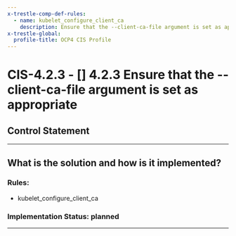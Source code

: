 ```yaml
---
x-trestle-comp-def-rules:
  - name: kubelet_configure_client_ca
    description: Ensure that the --client-ca-file argument is set as appropriate
x-trestle-global:
  profile-title: OCP4 CIS Profile
---
```


# CIS-4.2.3 - \[\] 4.2.3 Ensure that the --client-ca-file argument is set as appropriate

## Control Statement

______________________________________________________________________

## What is the solution and how is it implemented?

<!-- For implementation status enter one of: implemented, partial, planned, alternative, not-applicable -->

<!-- Note that the list of rules under ### Rules: is read-only and changes will not be captured after assembly to JSON -->

### Rules:

  - kubelet_configure_client_ca

### Implementation Status: planned

______________________________________________________________________
